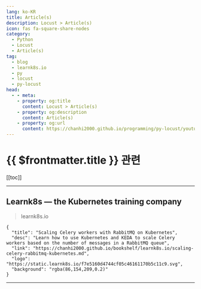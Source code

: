 ```yaml
---
lang: ko-KR
title: Article(s)
description: Locust > Article(s)
icon: fas fa-square-share-nodes
category:
  - Python
  - Locust
  - Article(s)
tag:
  - blog
  - learnk8s.io
  - py
  - locust
  - py-locust
head:
  - - meta:
    - property: og:title
      content: Locust > Article(s)
    - property: og:description
      content: Article(s)
    - property: og:url
      content: https://chanhi2000.github.io/programming/py-locust/youtube.html
---
```


# {{ $frontmatter.title }} 관련

<SiteInfo
  name="Learnk8s — the Kubernetes training company"
  desc="We help you get started on your Kubernetes journey through comprehensive online, in person or remote training."
  url="https://learnk8s.io/archive"
  logo="https://static.learnk8s.io/f7e5160d4744cf05c46161170b5c11c9.svg"
  preview="https://static.learnk8s.io/6dbec52a8d352b7cd5625cf903bf4de4.png"/>

[[toc]]

---

## Learnk8s — the Kubernetes training company

> learnk8s.io

```component VPCard
{
  "title": "Scaling Celery workers with RabbitMQ on Kubernetes",
  "desc": "Learn how to use Kubernetes and KEDA to scale Celery workers based on the number of messages in a RabbitMQ queue",
  "link": "https://chanhi2000.github.io/bookshelf/learnk8s.io/scaling-celery-rabbitmq-kubernetes.md",
  "logo": "https://static.learnk8s.io/f7e5160d4744cf05c46161170b5c11c9.svg",
  "background": "rgba(86,154,209,0.2)"
}
```

<!-- END: learnk8s.io -->

---

<TagLinks />